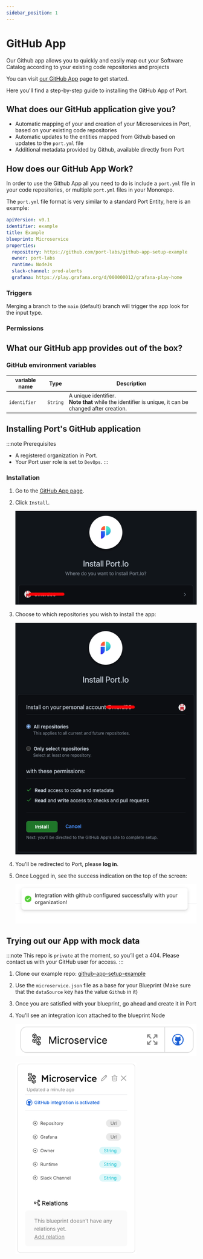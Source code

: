 ```yaml
---
sidebar_position: 1
---
```


# GitHub App

Our Github app allows you to quickly and easily map out your Software Catalog according to your existing code repositories and projects

You can visit [our GitHub App](https://github.com/apps/getport-io) page to get started.

Here you'll find a step-by-step guide to installing the GitHub App of Port.

## What does our GitHub application give you?

- Automatic mapping of your and creation of your Microservices in Port, based on your existing code repositories
- Automatic updates to the entities mapped from Github based on updates to the `port.yml` file
- Additional metadata provided by Github, available directly from Port

## How does our GitHub App Work?

In order to use the Github App all you need to do is include a `port.yml` file in your code repositories, or multiple `port.yml` files in your Monorepo.

The `port.yml` file format is very similar to a standard Port Entity, here is an example:

```yaml showLineNumbers
apiVersion: v0.1
identifier: example
title: Example
blueprint: Microservice
properties: 
  repository: https://github.com/port-labs/github-app-setup-example
  owner: port-labs
  runtime: NodeJs
  slack-channel: prod-alerts
  grafana: https://play.grafana.org/d/000000012/grafana-play-home
```

### Triggers

Merging a branch to the `main` (default) branch will trigger the app look for the input type.

### Permissions



## What our GitHub app provides out of the box?

### GitHub environment variables

| variable name | Type | Description | 
| ----------- | ----------- | ----------- | 
| `identifier` | `String` | A unique identifier. <br /> **Note that** while the identifier is unique, it can be changed after creation. |



## Installing Port's GitHub application

:::note Prerequisites 
- A registered organization in Port. 
- Your Port user role is set to `DevOps`.
::: 

### Installation

1. Go to the [GitHub App page](https://github.com/apps/getport-io).

2. Click `Install`.

    ![GitHub app installation page](../../static/img/integrations/github-app/GitHubAppInstallPage.png)

3. Choose to which repositories you wish to install the app:

    ![GitHub app installation choose repositories](../../static/img/integrations/github-app/GitHubAppChooseRepos.png)

4. You'll be redirected to Port, please **log in**.


5. Once Logged in, see the success indication on the top of the screen:

    ![GitHub app installation success indication on Port](../../static/img/integrations/github-app/GitHubInstallationSuccess.png)


## Trying out our App with mock data

:::note
This repo is `private` at the moment, so you’ll get a 404.
Please contact us with your GitHub user for access.
:::

1. Clone our example repo: [github-app-setup-example](https://github.com/port-labs/github-app-setup-example)
2. Use the `microservice.json` file as a base for your Blueprint (Make sure that the `dataSource` key has the value `Github` in it)
3. Once you are satisfied with your blueprint, go ahead and create it in Port
4. You'll see an integration icon attached to the blueprint Node

    ![Blueprint with Github app integration active](../../static/img/integrations/github-app/BlueprintWithIntegrationActive.png)

    ![Blueprint with Github app integration active expanded](../../static/img/integrations/github-app/BlueprintWithIntegrationActiveExpanded.png)

